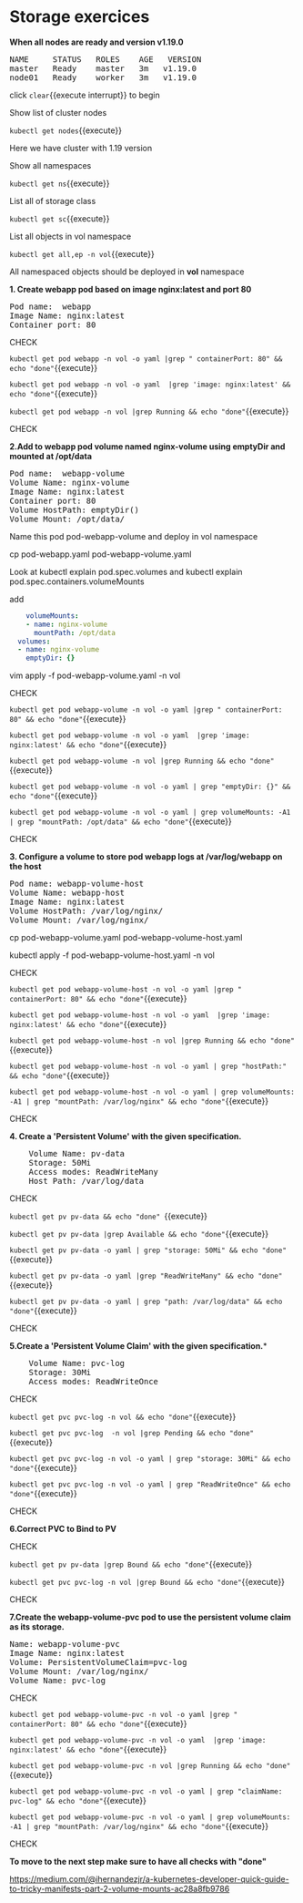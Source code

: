 # Storage exercices


**When all nodes are ready and version v1.19.0** 

<pre>
NAME     STATUS   ROLES    AGE   VERSION
master   Ready    master   3m   v1.19.0
node01   Ready    worker   3m   v1.19.0
</pre>

click ```clear```{{execute interrupt}} to begin


Show list of cluster nodes

`kubectl get nodes`{{execute}}

Here we have cluster with 1.19 version

Show all namespaces

`kubectl get ns`{{execute}}

List all of  storage class 

`kubectl get sc`{{execute}}

List all objects in vol namespace

`kubectl get all,ep -n vol`{{execute}}


All namespaced objects should be deployed in **vol** namespace


**1. Create webapp pod based on image nginx:latest and port 80**

<pre>
Pod name:  webapp
Image Name: nginx:latest
Container port: 80
</pre>

CHECK

`kubectl get pod webapp -n vol -o yaml |grep " containerPort: 80" && echo "done"`{{execute}}

`kubectl get pod webapp -n vol -o yaml  |grep 'image: nginx:latest' && echo "done"`{{execute}}

`kubectl get pod webapp -n vol |grep Running && echo "done"`{{execute}}  

CHECK

**2.Add to webapp pod volume named nginx-volume using emptyDir and mounted at /opt/data**

<pre>
Pod name:  webapp-volume
Volume Name: nginx-volume
Image Name: nginx:latest
Container port: 80
Volume HostPath: emptyDir()
Volume Mount: /opt/data/
</pre>


Name this pod pod-webapp-volume and deploy in vol namespace

cp pod-webapp.yaml pod-webapp-volume.yaml

Look at
kubectl explain pod.spec.volumes
and
kubectl explain pod.spec.containers.volumeMounts

add
```yaml
    volumeMounts:
    - name: nginx-volume
      mountPath: /opt/data
  volumes:
  - name: nginx-volume
    emptyDir: {}
```

vim apply -f pod-webapp-volume.yaml -n vol

CHECK

`kubectl get pod webapp-volume -n vol -o yaml |grep " containerPort: 80" && echo "done"`{{execute}}

`kubectl get pod webapp-volume -n vol -o yaml  |grep 'image: nginx:latest' && echo "done"`{{execute}}

`kubectl get pod webapp-volume -n vol |grep Running && echo "done"`{{execute}}  

`kubectl get pod webapp-volume -n vol -o yaml | grep "emptyDir: {}" && echo "done"`{{execute}}

`kubectl get pod webapp-volume -n vol -o yaml | grep volumeMounts: -A1 | grep "mountPath: /opt/data" && echo "done"`{{execute}}

CHECK

**3. Configure a volume to store pod webapp logs at /var/log/webapp on the host**
<pre>
Pod name: webapp-volume-host
Volume Name: webapp-host
Image Name: nginx:latest
Volume HostPath: /var/log/nginx/
Volume Mount: /var/log/nginx/
</pre>

cp pod-webapp-volume.yaml pod-webapp-volume-host.yaml

kubectl apply -f pod-webapp-volume-host.yaml -n vol


CHECK

`kubectl get pod webapp-volume-host -n vol -o yaml |grep " containerPort: 80" && echo "done"`{{execute}}

`kubectl get pod webapp-volume-host -n vol -o yaml  |grep 'image: nginx:latest' && echo "done"`{{execute}}

`kubectl get pod webapp-volume-host -n vol |grep Running && echo "done"`{{execute}}  

`kubectl get pod webapp-volume-host -n vol -o yaml | grep "hostPath:" && echo "done"`{{execute}}

`kubectl get pod webapp-volume-host -n vol -o yaml | grep volumeMounts: -A1 | grep "mountPath: /var/log/nginx" && echo "done"`{{execute}}

CHECK


**4. Create a 'Persistent Volume' with the given specification.**
<pre>
    Volume Name: pv-data
    Storage: 50Mi
    Access modes: ReadWriteMany
    Host Path: /var/log/data 
</pre>

CHECK

`kubectl get pv pv-data && echo "done" `{{execute}}

`kubectl get pv pv-data |grep Available && echo "done"`{{execute}}

`kubectl get pv pv-data -o yaml | grep "storage: 50Mi" && echo "done"`{{execute}}

`kubectl get pv pv-data -o yaml |grep "ReadWriteMany" && echo "done"`{{execute}}

`kubectl get pv pv-data -o yaml | grep "path: /var/log/data" && echo "done"`{{execute}}



CHECK


**5.Create a 'Persistent Volume Claim' with the given specification.***

<pre>
    Volume Name: pvc-log
    Storage: 30Mi
    Access modes: ReadWriteOnce
</pre>


CHECK

`kubectl get pvc pvc-log -n vol && echo "done"`{{execute}}

`kubectl get pvc pvc-log  -n vol |grep Pending && echo "done"`{{execute}}

`kubectl get pvc pvc-log -n vol -o yaml | grep "storage: 30Mi" && echo "done"`{{execute}}

`kubectl get pvc pvc-log -n vol -o yaml | grep "ReadWriteOnce" && echo "done"`{{execute}}

CHECK


**6.Correct PVC to Bind to PV**


CHECK

`kubectl get pv pv-data |grep Bound && echo "done"`{{execute}}

`kubectl get pvc pvc-log -n vol |grep Bound && echo "done"`{{execute}}

CHECK


**7.Create the webapp-volume-pvc pod to use the persistent volume claim as its storage.** 
<pre>
Name: webapp-volume-pvc
Image Name: nginx:latest
Volume: PersistentVolumeClaim=pvc-log
Volume Mount: /var/log/nginx/
Volume Name: pvc-log
</pre>

CHECK

`kubectl get pod webapp-volume-pvc -n vol -o yaml |grep " containerPort: 80" && echo "done"`{{execute}}

`kubectl get pod webapp-volume-pvc -n vol -o yaml  |grep 'image: nginx:latest' && echo "done"`{{execute}}

`kubectl get pod webapp-volume-pvc -n vol |grep Running && echo "done"`{{execute}}  

`kubectl get pod webapp-volume-pvc -n vol -o yaml | grep "claimName: pvc-log" && echo "done"`{{execute}}

`kubectl get pod webapp-volume-pvc -n vol -o yaml | grep volumeMounts: -A1 | grep "mountPath: /var/log/nginx" && echo "done"`{{execute}}

CHECK


**To move to the next step make sure to have all checks with "done"**




https://medium.com/@ihernandezjr/a-kubernetes-developer-quick-guide-to-tricky-manifests-part-2-volume-mounts-ac28a8fb9786
